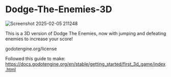 # Dodge-The-Enemies-3D

![Screenshot 2025-02-05 211248](https://github.com/user-attachments/assets/2985e5a7-8e47-4030-a130-52bc034f189b)

This is a 3D version of Dodge The Enemies, now with jumping and defeating enemies to increase your score!

godotengine.org/license

Followed this guide to make: https://docs.godotengine.org/en/stable/getting_started/first_3d_game/index.html
